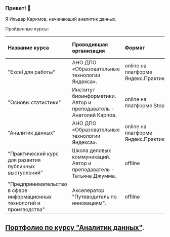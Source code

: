 ### Привет! 👋

Я Ильдар Каримов, начинающий аналитик данных. 

Пройденные курсы:

| Название курса | Проводившая организация | Формат | Год окончания | Документ об окончании |
| :---------------------- | :---------------------- | :---------------------- |:---------------------- |:---------------------- |
| "Excel для работы" | АНО ДПО «Образовательные технологии Яндекса». | online на платформе Яндекс.Практикум |  |  |
| "Основы статистики" | Институт биоинформатики. Автор и преподаватель - Анатолий Карпов. | online на платформе Stepik |2023 | [Сертификат](https://github.com/usr036943/usr036943/blob/main/Документы/certificate-stepik-76-7953a64.pdf) |
| "Аналитик данных" |АНО ДПО «Образовательные технологии Яндекса». | online на платформе Яндекс.Практикум | 2023 | [Диплом](https://github.com/usr036943/usr036943/blob/main/Документы/diplom-yapraktikum-20232DA00256.pdf) |
| "Практический курс для развития публичных выступлений"| Школа деловых коммуникаций. Автор и преподаватель - Татьяна Джумма. | offline | 2019 | [Сертификат](https://github.com/usr036943/usr036943/blob/main/Документы/certificate-djumma.pdf) | 
| "Предпринимательство в сфере информационных технологий и производства"| Акселератор "Путеводитель по инновациям". | offline | 2017 | [Сертификат](https://github.com/usr036943/usr036943/blob/main/Документы/certificate-predprinimatel.pdf) | 

## [Портфолио по курсу "Аналитик данных"](https://github.com/usr036943/yandex_practicum_projects).

<!--
**usr036943/usr036943** is a ✨ _special_ ✨ repository because its `README.md` (this file) appears on your GitHub profile.

Here are some ideas to get you started:

- 🔭 I’m currently working on ...
- 🌱 I’m currently learning ...
- 👯 I’m looking to collaborate on ...
- 🤔 I’m looking for help with ...
- 💬 Ask me about ...
- 📫 How to reach me: ...
- 😄 Pronouns: ...
- ⚡ Fun fact: ...
-->
